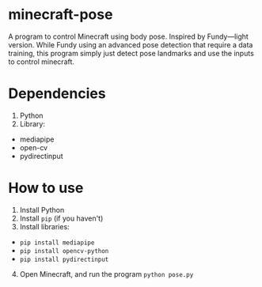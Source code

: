 # minecraft-pose
A program to control Minecraft using body pose. Inspired by Fundy—light version. 
While Fundy using an advanced pose detection that require a data training, this program simply just detect pose landmarks and use the inputs to control minecraft.

# Dependencies
1. Python
2. Library:
 - mediapipe
 - open-cv
 - pydirectinput

# How to use
1. Install Python
2. Install `pip` (if you haven't)
3. Install libraries:
 - `pip install mediapipe`
 - `pip install opencv-python`
 - `pip install pydirectinput`
4. Open Minecraft, and run the program `python pose.py`
